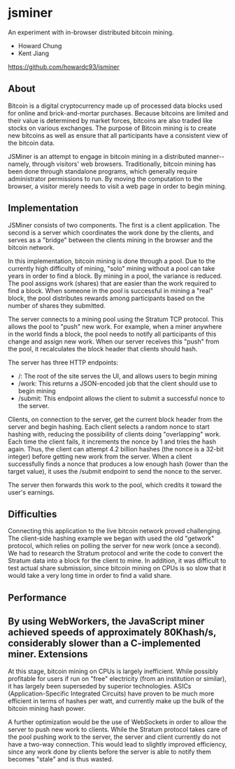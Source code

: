 # jsminer
An experiment with in-browser distributed bitcoin mining.

* Howard Chung
* Kent Jiang

https://github.com/howardc93/jsminer

About
----

Bitcoin is a digital cryptocurrency made up of processed data blocks used for online and brick-and-mortar purchases. Because bitcoins are limited and their value is determined by market forces, bitcoins are also traded like stocks on various exchanges.
The purpose of Bitcoin mining is to create new bitcoins as well as ensure that all participants have a consistent view of the bitcoin data.

JSMiner is an attempt to engage in bitcoin mining in a distributed manner--namely, through visitors' web browsers.
Traditionally, bitcoin mining has been done through standalone programs, which generally require administrator permissions to run.
By moving the computation to the browser, a visitor merely needs to visit a web page in order to begin mining.

Implementation
----
JSMiner consists of two components.
The first is a client application.
The second is a server which coordinates the work done by the clients, and serves as a "bridge" between the clients mining in the browser and the bitcoin network.

In this implementation, bitcoin mining is done through a pool.  Due to the currently high difficulty of mining, "solo" mining without a pool can take years in order to find a block.
By mining in a pool, the variance is reduced.
The pool assigns work (shares) that are easier than the work required to find a block.
When someone in the pool is successful in mining a "real" block, the pool distributes rewards among participants based on the number of shares they submitted.

The server connects to a mining pool using the Stratum TCP protocol.  This allows the pool to "push" new work.
For example, when a miner anywhere in the world finds a block, the pool needs to notify all participants of this change and assign new work.
When our server receives this "push" from the pool, it recalculates the block header that clients should hash.

The server has three HTTP endpoints:
* /: The root of the site serves the UI, and allows users to begin mining
* /work: This returns a JSON-encoded job that the client should use to begin mining
* /submit: This endpoint allows the client to submit a successful nonce to the server.

Clients, on connection to the server, get the current block header from the server and begin hashing.
Each client selects a random nonce to start hashing with, reducing the possibility of clients doing "overlapping" work.
Each time the client fails, it increments the nonce by 1 and tries the hash again.
Thus, the client can attempt 4.2 billion hashes (the nonce is a 32-bit integer) before getting new work from the server.
When a client successfully finds a nonce that produces a low enough hash (lower than the target value), it uses the /submit endpoint to send the nonce to the server.

The server then forwards this work to the pool, which credits it toward the user's earnings.

Difficulties
----
Connecting this application to the live bitcoin network proved challenging.
The client-side hashing example we began with used the old "getwork" protocol, which relies on polling the server for new work (once a second).
We had to research the Stratum protocol and write the code to convert the Stratum data into a block for the client to mine.
In addition, it was difficult to test actual share submission, since bitcoin mining on CPUs is so slow that it would take a very long time in order to find a valid share.

Performance
----
By using WebWorkers, the JavaScript miner achieved speeds of approximately 80Khash/s, considerably slower than a C-implemented miner.
Extensions
----
At this stage, bitcoin mining on CPUs is largely inefficient.
While possibly profitable for users if run on "free" electricity (from an institution or similar), it has largely been superseded by superior technologies.
ASICs (Application-Specific Integrated Circuits) have proven to be much more efficient in terms of hashes per watt, and currently make up the bulk of the bitcoin mining hash power.

A further optimization would be the use of WebSockets in order to allow the server to push new work to clients.  While the Stratum protocol takes care of the pool pushing work to the server, the server and client currently do not have a two-way connection.  This would lead to slightly improved efficiency, since any work done by clients before the server is able to notify them becomes "stale" and is thus wasted.
